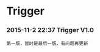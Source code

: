 
Trigger
===================================
### 2015-11-2 22:37           Trigger V1.0<br />
    第一版，暂时是最后一版，有问题再更新
